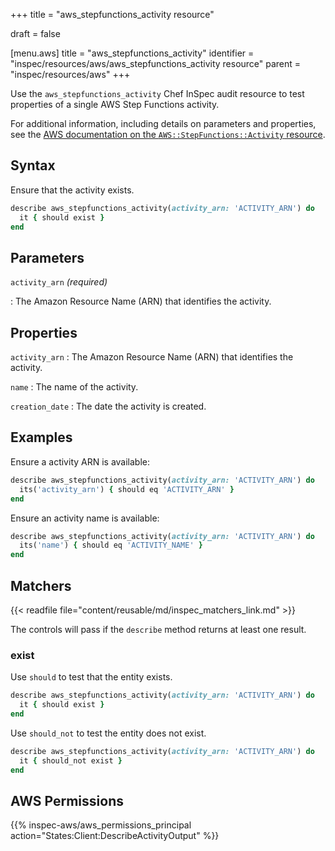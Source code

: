 +++
title = "aws_stepfunctions_activity resource"

draft = false


[menu.aws]
title = "aws_stepfunctions_activity"
identifier = "inspec/resources/aws/aws_stepfunctions_activity resource"
parent = "inspec/resources/aws"
+++

Use the `aws_stepfunctions_activity` Chef InSpec audit resource to test properties of a single AWS Step Functions activity.

For additional information, including details on parameters and properties, see the [AWS documentation on the `AWS::StepFunctions::Activity` resource](https://docs.aws.amazon.com/AWSCloudFormation/latest/UserGuide/aws-resource-stepfunctions-activity.html).

## Syntax

Ensure that the activity exists.

```ruby
describe aws_stepfunctions_activity(activity_arn: 'ACTIVITY_ARN') do
  it { should exist }
end
```

## Parameters

`activity_arn` _(required)_

: The Amazon Resource Name (ARN) that identifies the activity.

## Properties

`activity_arn`
: The Amazon Resource Name (ARN) that identifies the activity.

`name`
: The name of the activity.

`creation_date`
: The date the activity is created.

## Examples

Ensure a activity ARN is available:

```ruby
describe aws_stepfunctions_activity(activity_arn: 'ACTIVITY_ARN') do
  its('activity_arn') { should eq 'ACTIVITY_ARN' }
end
```

Ensure an activity name is available:

```ruby
describe aws_stepfunctions_activity(activity_arn: 'ACTIVITY_ARN') do
  its('name') { should eq 'ACTIVITY_NAME' }
end
```

## Matchers

{{< readfile file="content/reusable/md/inspec_matchers_link.md" >}}

The controls will pass if the `describe` method returns at least one result.

### exist

Use `should` to test that the entity exists.

```ruby
describe aws_stepfunctions_activity(activity_arn: 'ACTIVITY_ARN') do
  it { should exist }
end
```

Use `should_not` to test the entity does not exist.

```ruby
describe aws_stepfunctions_activity(activity_arn: 'ACTIVITY_ARN') do
  it { should_not exist }
end
```

## AWS Permissions

{{% inspec-aws/aws_permissions_principal action="States:Client:DescribeActivityOutput" %}}
